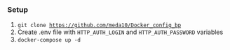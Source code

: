 ### Setup
1. <code>git clone https://github.com/meda10/Docker_config_bp</code>
2. Create .env file with <code>HTTP_AUTH_LOGIN</code> and <code>HTTP_AUTH_PASSWORD</code> variables
3. <code>docker-compose up -d</code>